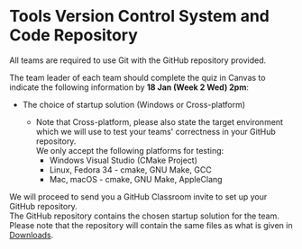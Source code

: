 <br>

# Tools Version Control System and Code Repository

All teams are required to use Git with the GitHub repository provided.

The team leader of each team should complete the quiz in Canvas to indicate the following information by **18 Jan (Week 2 Wed) 2pm**:

*   The choice of startup solution (Windows or Cross-platform)

    *   Note that Cross-platform, please also state the target environment which we will use to test your teams' correctness in your GitHub repository.  
        We only accept the following platforms for testing:
        *   Windows Visual Studio (CMake Project)
        *   Linux, Fedora 34 - cmake, GNU Make, GCC
        *   Mac, macOS - cmake, GNU Make, AppleClang

We will proceed to send you a GitHub Classroom invite to set up your GitHub repository.  
The GitHub repository contains the chosen startup solution for the team.  
Please note that the repository will contain the same files as what is given in [Downloads](../tools/downloads.html).
